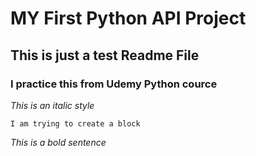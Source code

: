 # MY First Python API Project

## This is just a test Readme File

### I practice this from Udemy Python cource

_This is an italic style_

```commandline
I am trying to create a block 
```

*This is a bold sentence*